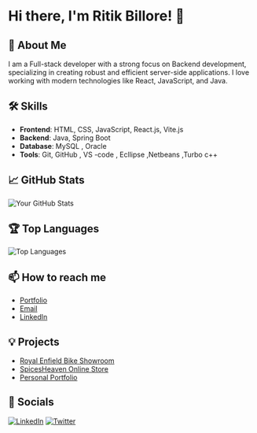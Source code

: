 # Hi there, I'm Ritik Billore! 👋

## 🚀 About Me
I am a Full-stack developer with a strong focus on Backend development, specializing in creating robust and efficient server-side applications. I love working with modern technologies like React, JavaScript, and Java.

## 🛠 Skills
- **Frontend**: HTML, CSS, JavaScript, React.js, Vite.js
- **Backend**: Java, Spring Boot
- **Database**: MySQL , Oracle
- **Tools**: Git, GitHub , VS -code , Ecllipse ,Netbeans ,Turbo c++

## 📈 GitHub Stats
![Your GitHub Stats](https://github-readme-stats.vercel.app/api?username=yourusername&show_icons=true&theme=radical)

## 🏆 Top Languages
![Top Languages](https://github-readme-stats.vercel.app/api/top-langs/?username=yourusername&layout=compact&theme=radical)

## 📫 How to reach me
- [Portfolio](https://yourportfolio.com)
- [Email](mailto:youremail@example.com)
- [LinkedIn](https://www.linkedin.com/in/yourprofile/)

## 💡 Projects
- [Royal Enfield Bike Showroom](https://github.com/yourusername/royal-enfield-showroom)
- [SpicesHeaven Online Store](https://github.com/yourusername/spicesheaven)
- [Personal Portfolio](https://github.com/yourusername/personal-portfolio)

## 🔗 Socials
[![LinkedIn](https://img.shields.io/badge/LinkedIn-blue?style=flat&logo=linkedin)](https://www.linkedin.com/in/yourprofile/)
[![Twitter](https://img.shields.io/badge/Twitter-blue?style=flat&logo=twitter)](https://twitter.com/yourprofile)

